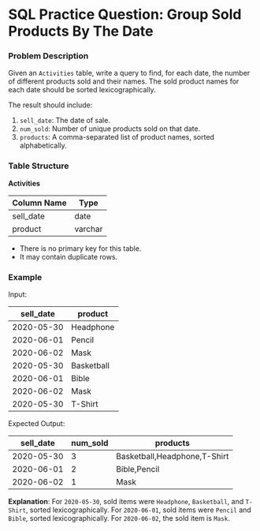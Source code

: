 # SQL Practice Question: Group Sold Products By The Date

### Problem Description
Given an `Activities` table, write a query to find, for each date, the number of different products sold and their names. The sold product names for each date should be sorted lexicographically.

The result should include:
1. `sell_date`: The date of sale.
2. `num_sold`: Number of unique products sold on that date.
3. `products`: A comma-separated list of product names, sorted alphabetically.

### Table Structure
**Activities**

| Column Name | Type    |
|-------------|---------|
| sell_date   | date    |
| product     | varchar |

- There is no primary key for this table.
- It may contain duplicate rows.

### Example
Input:

| sell_date  | product     |
|------------|-------------|
| 2020-05-30 | Headphone   |
| 2020-06-01 | Pencil      |
| 2020-06-02 | Mask        |
| 2020-05-30 | Basketball  |
| 2020-06-01 | Bible       |
| 2020-06-02 | Mask        |
| 2020-05-30 | T-Shirt     |

Expected Output:

| sell_date  | num_sold | products                    |
|------------|----------|-----------------------------|
| 2020-05-30 | 3        | Basketball,Headphone,T-Shirt|
| 2020-06-01 | 2        | Bible,Pencil                |
| 2020-06-02 | 1        | Mask                        |

**Explanation**:
For `2020-05-30`, sold items were `Headphone`, `Basketball`, and `T-Shirt`, sorted lexicographically. For `2020-06-01`, sold items were `Pencil` and `Bible`, sorted lexicographically. For `2020-06-02`, the sold item is `Mask`.

